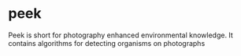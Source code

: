 # peek
Peek is short for photography enhanced environmental knowledge. It contains algorithms for detecting organisms on photographs
